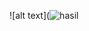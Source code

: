 ![alt text](![hasil](https://github.com/user-attachments/assets/bec24b06-93bc-4bde-9ad8-8ba4852325ac)

